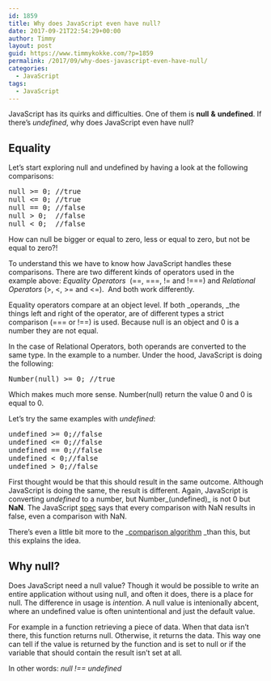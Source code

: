 ```yaml
---
id: 1859
title: Why does JavaScript even have null?
date: 2017-09-21T22:54:29+00:00
author: Timmy
layout: post
guid: https://www.timmykokke.com/?p=1859
permalink: /2017/09/why-does-javascript-even-have-null/
categories:
  - JavaScript
tags:
  - JavaScript
---
```

JavaScript has its quirks and difficulties. One of them is **null** **&** **undefined**. If there&#8217;s _undefined_, why does JavaScript even have null?

## Equality

Let&#8217;s start exploring null and undefined by having a look at the following comparisons:

<pre class="default prettyprint prettyprinted">null &gt;= 0; //true
null &lt;= 0; //true 
null == 0; //false 
null &gt; 0;  //false
null &lt; 0;  //false</pre>

How can null be bigger or equal to zero, less or equal to zero, but not be equal to zero?!

To understand this we have to know how JavaScript handles these comparisons. There are two different kinds of operators used in the example above: _Equality Operators_  (==, ===, != and !===) and _Relational Operators_ (>, <, >= and <=).  And both work differently.

Equality operators compare at an object level. If both _operands, _the things left and right of the operator, are of different types a strict comparison (=== or !==) is used. Because null is an object and 0 is a number they are not equal.

In the case of Relational Operators, both operands are converted to the same type. In the example to a number. Under the hood, JavaScript is doing the following:

<pre class="default prettyprint prettyprinted">Number(null) &gt;= 0; //true</pre>

Which makes much more sense. Number(null) return the value 0 and 0 is equal to 0.

Let&#8217;s try the same examples with _undefined_:

<pre class="default prettyprint prettyprinted">undefined &gt;= 0;//false 
undefined &lt;= 0;//false 
undefined == 0;//false 
undefined &lt; 0;//false
undefined &gt; 0;//false</pre>

First thought would be that this should result in the same outcome. Although JavaScript is doing the same, the result is different. Again, JavaScript is converting _undefined_ to a number, but Number_(undefined)_ is not 0 but **NaN**. The JavaScript [spec](https://developer.mozilla.org/en-US/docs/Web/JavaScript/Reference/Operators/Comparison_Operators) says that every comparison with NaN results in false, even a comparison with NaN.

There&#8217;s even a little bit more to the _[comparison algorithm](http://www.ecma-international.org/ecma-262/5.1/#sec-11.9.3) _than this, but this explains the idea.

## Why null?

Does JavaScript need a null value? Though it would be possible to write an entire application without using null, and often it does, there is a place for null. The difference in usage is _intention_. A null value is intenionally abcent, where an undefined value is often unintentional and just the default value.

For example in a function retrieving a piece of data. When that data isn&#8217;t there, this function returns null. Otherwise, it returns the data. This way one can tell if the value is returned by the function and is set to null or if the variable that should contain the result isn&#8217;t set at all.

In other words: _null !== undefined_

&nbsp;

&nbsp;